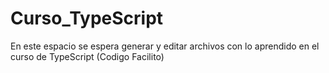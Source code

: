 # Curso_TypeScript
En este espacio se espera generar y editar archivos con lo aprendido en el curso de TypeScript (Codigo Facilito)

